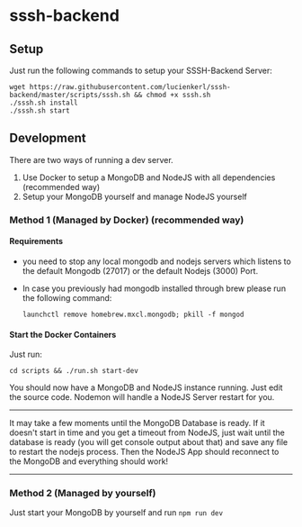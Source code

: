 # sssh-backend

## Setup

Just run the following commands to setup your SSSH-Backend Server:

```
wget https://raw.githubusercontent.com/lucienkerl/sssh-backend/master/scripts/sssh.sh && chmod +x sssh.sh
./sssh.sh install
./sssh.sh start
```

## Development

There are two ways of running a dev server.
1. Use Docker to setup a MongoDB and NodeJS with all dependencies (recommended way)
2. Setup your MongoDB yourself and manage NodeJS yourself

### Method 1 (Managed by Docker) (recommended way)
#### Requirements
* you need to stop any local mongodb and nodejs servers which listens to the default Mongodb (27017) or the default Nodejs (3000) Port.

* In case you previously had mongodb installed through brew please run the following command:

    ```launchctl remove homebrew.mxcl.mongodb; pkill -f mongod```

#### Start the Docker Containers
Just run: 

```cd scripts && ./run.sh start-dev```

You should now have a MongoDB and NodeJS instance running. Just edit the source code. Nodemon will handle a NodeJS Server restart for you. 

___
It may take a few moments until the MongoDB Database is ready. If it doesn't start in time and you get a timeout from NodeJS, just wait until the database is ready (you will get console output about that) and save any file to restart the nodejs process. Then the NodeJS App should reconnect to the MongoDB and everything should work!
___

### Method 2 (Managed by yourself)

Just start your MongoDB by yourself and run `npm run dev`
